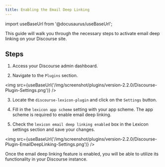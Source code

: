```yaml
---
title: Enabling the Email Deep Linking
---
```


import useBaseUrl from '@docusaurus/useBaseUrl';

This guide will walk you through the necessary steps to activate email deep linking on your Discourse site.

## Steps

1. Access your Discourse admin dashboard.

2. Navigate to the `Plugins` section.

<img src={useBaseUrl('/img/screenshot/plugins/version-2.2.0/Discourse-Plugin-Settings.png')} />

3. Locate the `discourse-lexicon-plugin` and click on the `Settings` button.

4. Fill in the `lexicon app scheme` setting with your app scheme. The app scheme is required to enable email deep linking.

5. Check the `lexicon email deep linking enabled` box in the Lexicon settings section and save your changes.

<img src={useBaseUrl('/img/screenshot/plugins/version-2.2.0/Discourse-Plugin-EmailDeepLinking-Settings.png')} />

Once the email deep linking feature is enabled, you will be able to utilize its functionality in your Discourse instance.
